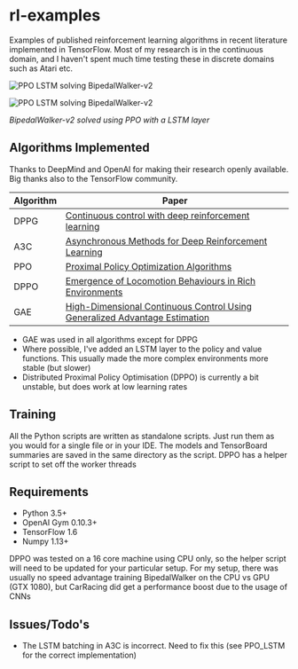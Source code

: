 # rl-examples
Examples of published reinforcement learning algorithms in recent
literature implemented in TensorFlow.
Most of my research is in the continuous domain, and I haven't spent much
time testing these in discrete domains such as Atari etc.

![PPO LSTM solving BipedalWalker-v2](https://github.com/Anjum48/rl-examples/blob/master/ppo/BipedalWalker_PPO-LSTM.gif)

![PPO LSTM solving BipedalWalker-v2](https://github.com/Anjum48/rl-examples/blob/master/ppo/BipedalWalker_PPO-LSTM.png)

*BipedalWalker-v2 solved using PPO with a LSTM layer*

## Algorithms Implemented
Thanks to DeepMind and OpenAI for making their research openly available.
Big thanks also to the TensorFlow community.

| Algorithm | Paper                                                   | 
| --------- | ------------------------------------------------------- |
| DPPG      | [Continuous control with deep reinforcement learning](https://arxiv.org/abs/1509.02971)     |
| A3C       | [Asynchronous Methods for Deep Reinforcement Learning](https://arxiv.org/abs/1602.01783)    |
| PPO       | [Proximal Policy Optimization Algorithms](https://arxiv.org/abs/1707.06347)                 |
| DPPO      | [Emergence of Locomotion Behaviours in Rich Environments](https://arxiv.org/abs/1707.02286) |
| GAE       | [High-Dimensional Continuous Control Using Generalized Advantage Estimation](https://arxiv.org/abs/1506.02438) |


- GAE was used in all algorithms except for DPPG
- Where possible, I've added an LSTM layer to the policy and value functions.
This usually made the more complex environments more stable (but slower)
- Distributed Proximal Policy Optimisation (DPPO) is currently a bit unstable, but does work at low learning rates

## Training
All the Python scripts are written as standalone scripts. Just run them
as you would for a single file or in your IDE. The models
and TensorBoard summaries are saved in the same directory as the script.
DPPO has a helper script to set off the worker threads

## Requirements
- Python 3.5+
- OpenAI Gym 0.10.3+
- TensorFlow 1.6
- Numpy 1.13+

DPPO was tested on a 16 core machine using CPU only, so the helper
script will need to be updated for your particular setup.
For my setup, there was usually no speed advantage training BipedalWalker on the
CPU vs GPU (GTX 1080), but CarRacing did get a performance boost due to the usage of CNNs

## Issues/Todo's
- The LSTM batching in A3C is incorrect. Need to fix this (see PPO_LSTM for the correct implementation)
